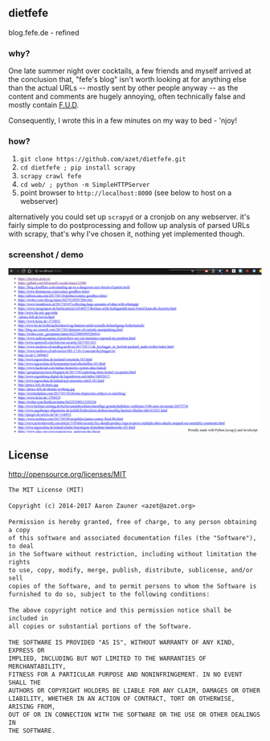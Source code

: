 ## dietfefe
blog.fefe.de - refined

### why?
One late summer night over cocktails, a few friends and myself arrived at
the conclusion that, "fefe's blog" isn't worth looking at for anything else
than the actual URLs -- mostly sent by other people anyway -- as the content 
and comments are hugely annoying, often technically false and mostly contain
[F.U.D](https://en.wikipedia.org/wiki/Fear,_uncertainty_and_doubt).


Consequently, I wrote this in a few minutes on my way to bed - 'njoy!

### how?
1. `git clone https://github.com/azet/dietfefe.git`
2. `cd dietfefe ; pip install scrapy`
3. `scrapy crawl fefe`
4. `cd web/ ; python -m SimpleHTTPServer`
5. point browser to `http://localhost:8000` (see below to host on a webserver)

alternatively you could set up `scrapyd` or a cronjob on any webserver.
it's fairly simple to do postprocessing and follow up analysis of parsed
URLs with scrapy, that's why I've chosen it, nothing yet implemented though.

### screenshot / demo
![screenshot](screenshot.png)

## License
http://opensource.org/licenses/MIT

```
The MIT License (MIT)

Copyright (c) 2014-2017 Aaron Zauner <azet@azet.org>

Permission is hereby granted, free of charge, to any person obtaining a copy
of this software and associated documentation files (the "Software"), to deal
in the Software without restriction, including without limitation the rights
to use, copy, modify, merge, publish, distribute, sublicense, and/or sell
copies of the Software, and to permit persons to whom the Software is
furnished to do so, subject to the following conditions:

The above copyright notice and this permission notice shall be included in
all copies or substantial portions of the Software.

THE SOFTWARE IS PROVIDED "AS IS", WITHOUT WARRANTY OF ANY KIND, EXPRESS OR
IMPLIED, INCLUDING BUT NOT LIMITED TO THE WARRANTIES OF MERCHANTABILITY,
FITNESS FOR A PARTICULAR PURPOSE AND NONINFRINGEMENT. IN NO EVENT SHALL THE
AUTHORS OR COPYRIGHT HOLDERS BE LIABLE FOR ANY CLAIM, DAMAGES OR OTHER
LIABILITY, WHETHER IN AN ACTION OF CONTRACT, TORT OR OTHERWISE, ARISING FROM,
OUT OF OR IN CONNECTION WITH THE SOFTWARE OR THE USE OR OTHER DEALINGS IN
THE SOFTWARE.
```
